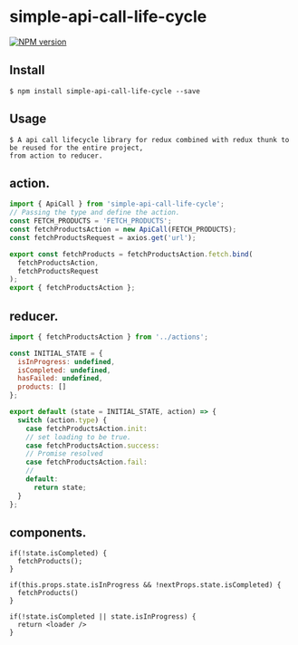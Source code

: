 # simple-api-call-life-cycle

[![NPM version](NPM)](https://www.npmjs.com/package/simple-api-call-life-cycle)

## Install

```
$ npm install simple-api-call-life-cycle --save
```

## Usage

```
$ A api call lifecycle library for redux combined with redux thunk to be reused for the entire project,
from action to reducer.
```

## action.

```js
import { ApiCall } from 'simple-api-call-life-cycle';
// Passing the type and define the action.
const FETCH_PRODUCTS = 'FETCH_PRODUCTS';
const fetchProductsAction = new ApiCall(FETCH_PRODUCTS);
const fetchProductsRequest = axios.get('url');

export const fetchProducts = fetchProductsAction.fetch.bind(
  fetchProductsAction,
  fetchProductsRequest
);
export { fetchProductsAction };
```

## reducer.

```js
import { fetchProductsAction } from '../actions';

const INITIAL_STATE = {
  isInProgress: undefined,
  isCompleted: undefined,
  hasFailed: undefined,
  products: []
};

export default (state = INITIAL_STATE, action) => {
  switch (action.type) {
    case fetchProductsAction.init:
    // set loading to be true.
    case fetchProductsAction.success:
    // Promise resolved
    case fetchProductsAction.fail:
    //
    default:
      return state;
  }
};
```

## components.

```componentDidMount
if(!state.isCompleted) {
  fetchProducts();
}
```

```componentWillReceiveProps
if(this.props.state.isInProgress && !nextProps.state.isCompleted) {
  fetchProducts()
}
```

```render
if(!state.isCompleted || state.isInProgress) {
  return <loader />
}
```
